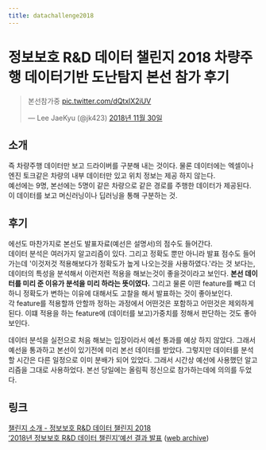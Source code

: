 ```yaml
---
title: datachallenge2018
---
```

<link rel="stylesheet" href="/global.css">

# 정보보호 R&D 데이터 챌린지 2018 차량주행 데이터기반 도난탐지 본선 참가 후기
<blockquote class="twitter-tweet" data-lang="ko"><p lang="ko" dir="ltr">본선참가중 <a href="https://t.co/dQtxlX2iUV">pic.twitter.com/dQtxlX2iUV</a></p>&mdash; Lee JaeKyu (@jk423) <a href="https://twitter.com/jk423/status/1068326362253938690?ref_src=twsrc%5Etfw">2018년 11월 30일</a></blockquote>
<script async src="https://platform.twitter.com/widgets.js" charset="utf-8"></script>

## 소개
즉 차량주행 데이터만 보고 드라이버를 구분해 내는 것이다. 물론 데이터에는 엑셀이나 엔진 토크같은 차량의 내부 데이터만 있고 위치 정보는 제공 하지 않는다.  
예선에는 9명, 본선에는 5명이 같은 차량으로 같은 경로를 주행한 데이터가 제공된다. 이 데이터를 보고 머신러닝이나 딥러닝을 통해 구분하는 것.  

## 후기
에선도 마찬가지로 본선도 발표자료(예선은 설명서)의 점수도 들어간다.  
데이터 분석은 여러가지 알고리즘이 있다. 그리고 정확도 뿐만 아니라 발표 점수도 들어가는데 '이것저것 적용해보다가 정확도가 높게 나오는것을 사용하였다.'라는 것 보다는, 데이터의 특성을 분석해서 이런저런 적용을 해보는것이 좋을것이라고 보인다. **본선 데이터를 미리 준 이유가 분석을 미리 하라는 뜻이였다.** 그리고 물론 이떤 feature를 빼고 더하니 정확도가 변하는 이유에 대해서도 고찰을 해서 발표하는 것이 좋아보인다.  
각 feature를 적용할까 안할까 정하는 과정에서 어떤것은 포함하고 어떤것은 제외하게 된다. 이떄 적용을 하는 feature에 (데이터를 보고)가중치를 정해서 판단하는 것도 좋아보인다.  

데이터 분석을 실전으로 처음 해보는 입장이라서 예선 통과를 예상 하지 않았다. 그래서 예선을 통과하고 본선이 있기전에 미리 본선 데이터를 받았다. 그렇지만 데이터를 분석할 시간은 다른 일정으로 이미 분배가 되어 있었다. 그래서 시간상 예선에 사용했던 알고리즘을 그대로 사용하었다. 본선 당일에는 올림픽 정신으로 참가하는데에 의의를 두었다.  

## 링크
[챌린지 소개 - 정보보호 R&D 데이터 챌린지 2018](http://datachallenge.kr/challenge18/vehicle/introduction/)  
[‘2018년 정보보호 R&D 데이터 챌린지’예선 결과 발표](http://datachallenge.kr/challenge18/notice/?uid=109&mod=document&pageid=1) ([web archive](http://web.archive.org/web/20181119050604/http://datachallenge.kr/challenge18/notice/?uid=109&mod=document&pageid=1))  
